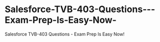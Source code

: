 # Salesforce-TVB-403-Questions---Exam-Prep-Is-Easy-Now-
Salesforce TVB-403 Questions - Exam Prep Is Easy Now!
